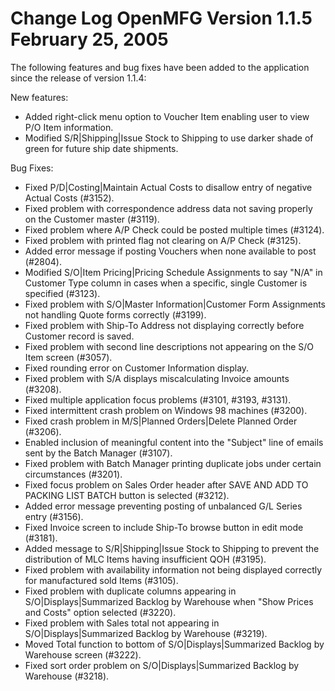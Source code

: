 Change Log
OpenMFG
Version 1.1.5
February 25, 2005
==================================



The following features and bug fixes have been added to the application 
since the release of version 1.1.4:


New features:


* Added right-click menu option to Voucher Item enabling user to view P/O
  Item information.
* Modified S/R|Shipping|Issue Stock to Shipping to use darker shade of
  green for future ship date shipments. 


Bug Fixes:


* Fixed P/D|Costing|Maintain Actual Costs to disallow entry of negative
  Actual Costs (#3152).
* Fixed problem with correspondence address data not saving properly on the
  Customer master (#3119).
* Fixed problem where A/P Check could be posted multiple times (#3124).
* Fixed problem with printed flag not clearing on A/P Check (#3125).
* Added error message if posting Vouchers when none available to post (#2804).
* Modified S/O|Item Pricing|Pricing Schedule Assignments to say "N/A" in
  Customer Type column in cases when a specific, single Customer is specified
  (#3123).
* Fixed problem with S/O|Master Information|Customer Form Assignments not 
  handling Quote forms correctly (#3199).
* Fixed problem with Ship-To Address not displaying correctly before Customer
  record is saved.
* Fixed problem with second line descriptions not appearing on the S/O Item
  screen (#3057).
* Fixed rounding error on Customer Information display.
* Fixed problem with S/A displays miscalculating Invoice amounts (#3208).
* Fixed multiple application focus problems (#3101, #3193, #3131).
* Fixed intermittent crash problem on Windows 98 machines (#3200).
* Fixed crash problem in M/S|Planned Orders|Delete Planned Order (#3206).
* Enabled inclusion of meaningful content into the "Subject" line of emails 
  sent by the Batch Manager (#3107).
* Fixed problem with Batch Manager printing duplicate jobs under certain
  circumstances (#3201).
* Fixed focus problem on Sales Order header after SAVE AND ADD TO PACKING LIST
  BATCH button is selected (#3212).
* Added error message preventing posting of unbalanced G/L Series entry 
  (#3156).
* Fixed Invoice screen to include Ship-To browse button in edit mode (#3181).
* Added message to S/R|Shipping|Issue Stock to Shipping to prevent the
  distribution of MLC Items having insufficient QOH (#3195).
* Fixed problem with availability information not being displayed correctly
  for manufactured sold Items (#3105).
* Fixed problem with duplicate columns appearing in S/O|Displays|Summarized 
  Backlog by Warehouse when "Show Prices and Costs" option selected (#3220).
* Fixed problem with Sales total not appearing in S/O|Displays|Summarized 
  Backlog by Warehouse (#3219).
* Moved Total function to bottom of S/O|Displays|Summarized Backlog by 
  Warehouse screen (#3222).
* Fixed sort order problem on S/O|Displays|Summarized Backlog by Warehouse
  (#3218).